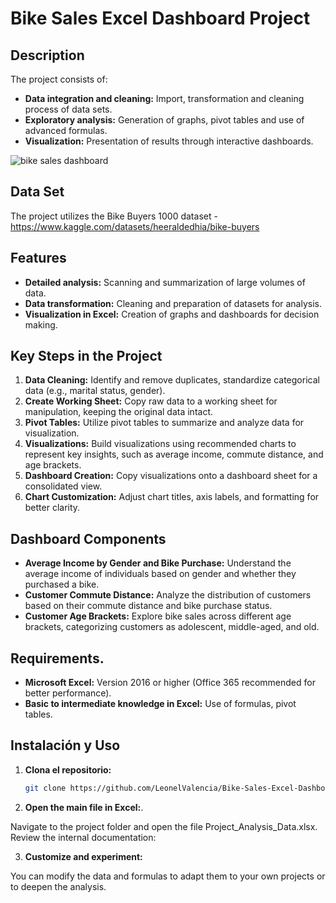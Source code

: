 # Bike Sales Excel Dashboard Project

## Description

The project consists of:
- **Data integration and cleaning:** Import, transformation and cleaning process of data sets.
- **Exploratory analysis:** Generation of graphs, pivot tables and use of advanced formulas.
- **Visualization:** Presentation of results through interactive dashboards.

![bike sales dashboard](https://github.com/user-attachments/assets/a8a6bd49-a581-48c7-b4b4-1e598043b181)


## Data Set
The project utilizes the Bike Buyers 1000 dataset - https://www.kaggle.com/datasets/heeraldedhia/bike-buyers 
  
## Features

- **Detailed analysis:** Scanning and summarization of large volumes of data.
- **Data transformation:** Cleaning and preparation of datasets for analysis.
- **Visualization in Excel:** Creation of graphs and dashboards for decision making.

## Key Steps in the Project
1. **Data Cleaning:** Identify and remove duplicates, standardize categorical data (e.g., marital status, gender).
2. **Create Working Sheet:** Copy raw data to a working sheet for manipulation, keeping the original data intact.
3. **Pivot Tables:** Utilize pivot tables to summarize and analyze data for visualization.
4. **Visualizations:** Build visualizations using recommended charts to represent key insights, such as average income, commute distance, and age brackets.
5. **Dashboard Creation:** Copy visualizations onto a dashboard sheet for a consolidated view.
6. **Chart Customization:** Adjust chart titles, axis labels, and formatting for better clarity.

## Dashboard Components
- **Average Income by Gender and Bike Purchase:** Understand the average income of individuals based on gender and whether they purchased a bike.
- **Customer Commute Distance:** Analyze the distribution of customers based on their commute distance and bike purchase status.
- **Customer Age Brackets:** Explore bike sales across different age brackets, categorizing customers as adolescent, middle-aged, and old.
  
## Requirements.

- **Microsoft Excel:** Version 2016 or higher (Office 365 recommended for better performance).
- **Basic to intermediate knowledge in Excel:** Use of formulas, pivot tables.

## Instalación y Uso

1. **Clona el repositorio:**

   ```bash
   git clone https://github.com/LeonelValencia/Bike-Sales-Excel-Dashboard-Project.git
    ```
2. **Open the main file in Excel:**.

Navigate to the project folder and open the file Project_Analysis_Data.xlsx.
Review the internal documentation:

3. **Customize and experiment:**

You can modify the data and formulas to adapt them to your own projects or to deepen the analysis.
